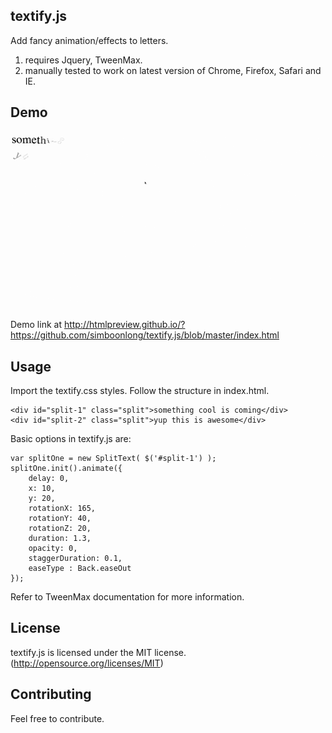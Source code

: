 ## textify.js
Add fancy animation/effects to letters.

1. requires Jquery, TweenMax.
2. manually tested to work on latest version of Chrome, Firefox, Safari and IE.


## Demo
![textify.js demo](textify.gif)

Demo link at http://htmlpreview.github.io/?https://github.com/simboonlong/textify.js/blob/master/index.html


## Usage

Import the textify.css styles. Follow the structure in index.html.
```
<div id="split-1" class="split">something cool is coming</div>
<div id="split-2" class="split">yup this is awesome</div>
```


Basic options in textify.js are:

```
var splitOne = new SplitText( $('#split-1') );
splitOne.init().animate({
    delay: 0,
    x: 10,
    y: 20,
    rotationX: 165,
    rotationY: 40,
    rotationZ: 20,
    duration: 1.3,
    opacity: 0,
    staggerDuration: 0.1,
    easeType : Back.easeOut
});

```

Refer to TweenMax documentation for more information.


## License
textify.js is licensed under the MIT license. (http://opensource.org/licenses/MIT)


## Contributing
Feel free to contribute.